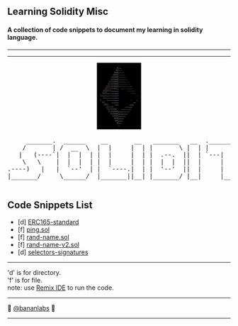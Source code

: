 ## Learning Solidity Misc 
#### A collection of code snippets to document my learning in solidity language.
----------------------------------------------------------------------------
----------------------------------------------------------------------------
<div align="center">
<img src="imgs/eth-ascii-dark.png" width="100px" height="150"> 
</div>
<pre>
     _______.  ______    __       __   _______   __  .___________.____    ____ 
    /       | /  __  \  |  |     |  | |       \ |  | |           |\   \  /   / 
   |   (----`|  |  |  | |  |     |  | |  .--.  ||  | `---|  |----` \   \/   /  
    \   \    |  |  |  | |  |     |  | |  |  |  ||  |     |  |       \_    _/   
.----)   |   |  `--'  | |  `----.|  | |  '--'  ||  |     |  |         |  |     
|_______/     \______/  |_______||__| |_______/ |__|     |__|         |__|     
                                                                               
</pre>
</div>

## Code Snippets List

* [d] [ERC165-standard](https://github.com/bananlabs/learning_solidity_misc/tree/main/ERC165-standard)
* [f] [ping.sol](https://github.com/bananlabs/learning_solidity_misc/blob/main/ping.sol)
* [f] [rand-name.sol](https://github.com/bananlabs/learning_solidity_misc/blob/main/rand-name.sol)
* [f] [rand-name-v2.sol](https://github.com/bananlabs/learning_solidity_misc/blob/main/rand-name-v2.sol)
* [d] [selectors-signatures](https://github.com/bananlabs/learning_solidity_misc/tree/main/selectors-signatures)
-----------------------------------------------------------------------------
'd' is for directory. <br /> 'f' is for file. <br />
note: use [Remix IDE](https://remix.ethereum.org/) to run the code. 

-----------------------------------------------------------------------------

  🦍 [@bananlabs](https://twitter.com/bananlabs) :banana:

-----------------------------------------------------------------------------
                                                                                                                                                                                                                            
